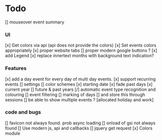 # Todo
[] mouseover event summary


### UI
[x] Get colors via api (api does not provide the colors)
[x] Set events colors appropriately
[x] proper website tabs
[] proper modern google buttons ?
[x] add Legend
[x] replace innertext months with background text indication?


### Features
[x] add a day event for every day of multi day events.
[x] support recurring events
[] settings
    [] color schemes
    [x] starting date 
    [x] fade past days
[x] current year
[] future & past years
[/] automatic event type recognition and colouring
[] event filtering
[] marking of days
    [] and store this through sessions
[] be able to show multiple events ? [allocated holiday and work]

### code and bugs
[] favicon not always found. prob async loading
[] onload of gsi not always found
[] Use modern js, api and callbacks
[] jquery get request
[x] Colors module